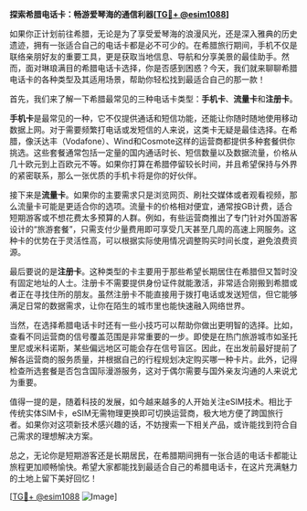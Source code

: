 **探索希腊电话卡：畅游爱琴海的通信利器[[TG💪+ @esim1088](https://t.me/s/esim1088)]**

如果你正计划前往希腊，无论是为了享受爱琴海的浪漫风光，还是深入雅典的历史遗迹，拥有一张适合自己的电话卡都是必不可少的。在希腊旅行期间，手机不仅是联络亲朋好友的重要工具，更是获取当地信息、导航和分享美景的最佳助手。然而，面对琳琅满目的希腊电话卡选择，你是否感到困惑？今天，我们就来聊聊希腊电话卡的各种类型及其适用场景，帮助你轻松找到最适合自己的那一款！

首先，我们来了解一下希腊最常见的三种电话卡类型：**手机卡**、**流量卡**和**注册卡**。

**手机卡**是最常见的一种，它不仅提供通话和短信功能，还能让你随时随地使用移动数据上网。对于需要频繁打电话或发短信的人来说，这类卡无疑是最佳选择。在希腊，像沃达丰（Vodafone）、Wind和Cosmote这样的运营商都提供多种套餐供你挑选。这些套餐通常包括一定量的国内通话时长、短信数量以及数据流量，价格从几十欧元到上百欧元不等。如果你打算在希腊停留较长时间，并且希望保持与外界的紧密联系，那么一张优质的手机卡将是你的好伙伴。

接下来是**流量卡**。如果你的主要需求只是浏览网页、刷社交媒体或者观看视频，那么流量卡可能是更适合你的选项。流量卡的价格相对便宜，通常按GB计费，适合短期游客或不想花费太多预算的人群。例如，有些运营商推出了专门针对外国游客设计的“旅游套餐”，只需支付少量费用即可享受几天甚至几周的高速上网服务。这种卡的优势在于灵活性高，可以根据实际使用情况调整购买时间长度，避免浪费资源。

最后要说的是**注册卡**。这种类型的卡主要用于那些希望长期居住在希腊但又暂时没有固定地址的人士。注册卡不需要提供身份证件就能激活，非常适合刚搬到希腊或者正在寻找住所的朋友。虽然注册卡不能直接用于拨打电话或发送短信，但它能够满足日常的数据需求，让你在陌生的城市里也能快速融入网络世界。

当然，在选择希腊电话卡时还有一些小技巧可以帮助你做出更明智的选择。比如，查看不同运营商的信号覆盖范围是非常重要的一步。即使是在热门旅游城市如圣托里尼或米科诺斯，某些偏远地区可能会存在信号盲区。因此，在出发前最好提前了解各运营商的服务质量，并根据自己的行程规划决定购买哪一种卡片。此外，记得检查所选套餐是否包含国际漫游服务，这对于偶尔需要与国外亲友沟通的人来说尤为重要。

值得一提的是，随着科技的发展，如今越来越多的人开始关注eSIM技术。相比于传统实体SIM卡，eSIM无需物理更换即可切换运营商，极大地方便了跨国旅行者。如果你对这项新技术感兴趣的话，不妨搜索一下相关产品，或许能找到符合自己需求的理想解决方案。

总之，无论你是短期游客还是长期居民，在希腊期间拥有一张合适的电话卡都能让旅程更加顺畅愉快。希望大家都能找到最适合自己的希腊电话卡，在这片充满魅力的土地上留下美好回忆！

[[TG💪+ @esim1088](https://t.me/s/esim1088) ![Image](https://i.postimg.cc/4NQfJmqS/Snipaste-2025-05-13-00-14-12.png)]